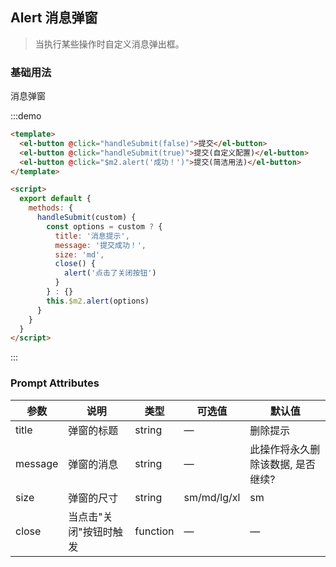 ## Alert 消息弹窗
> 当执行某些操作时自定义消息弹出框。

### 基础用法

消息弹窗

:::demo
```html
<template>
  <el-button @click="handleSubmit(false)">提交</el-button>
  <el-button @click="handleSubmit(true)">提交(自定义配置)</el-button>
  <el-button @click="$m2.alert('成功！')">提交(简洁用法)</el-button>
</template>

<script>
  export default {
    methods: {
      handleSubmit(custom) {
        const options = custom ? {
          title: '消息提示',
          message: '提交成功！',
          size: 'md',
          close() {
            alert('点击了关闭按钮')
          }
        } : {}
        this.$m2.alert(options)
      }
    }
  }
</script>
```
:::

### Prompt Attributes
| 参数      | 说明          | 类型      | 可选值                           | 默认值  |
|---------- |-------------- |---------- |--------------------------------  |-------- |
| title | 弹窗的标题 | string | — | 删除提示 |
| message | 弹窗的消息 | string | — | 此操作将永久删除该数据, 是否继续? |
| size | 弹窗的尺寸 | string | sm/md/lg/xl | sm |
| close | 当点击"关闭"按钮时触发 | function | — | — |
